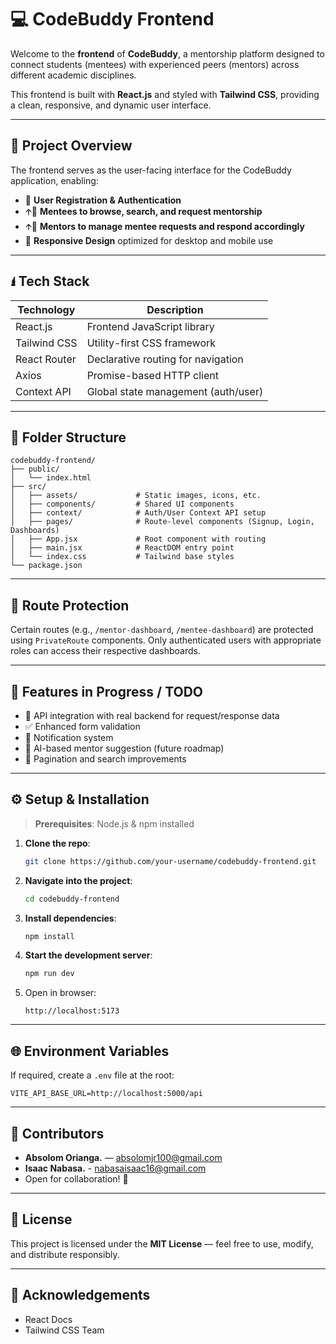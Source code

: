 # 💻 CodeBuddy Frontend

Welcome to the **frontend** of **CodeBuddy**, a mentorship platform designed to connect students (mentees) with experienced peers (mentors) across different academic disciplines.

This frontend is built with **React.js** and styled with **Tailwind CSS**, providing a clean, responsive, and dynamic user interface.

---

## 🚀 Project Overview

The frontend serves as the user-facing interface for the CodeBuddy application, enabling:

- 📅 **User Registration & Authentication**
- 🡩‍🏫 **Mentees to browse, search, and request mentorship**
- 🡩‍🏫 **Mentors to manage mentee requests and respond accordingly**
- 📱 **Responsive Design** optimized for desktop and mobile use

---

## 🖠️ Tech Stack

| Technology     | Description                          |
|----------------|--------------------------------------|
| React.js       | Frontend JavaScript library          |
| Tailwind CSS   | Utility-first CSS framework          |
| React Router   | Declarative routing for navigation   |
| Axios          | Promise-based HTTP client            |
| Context API    | Global state management (auth/user)  |

---

## 📁 Folder Structure

```
codebuddy-frontend/
├── public/
│   └── index.html
├── src/
│   ├── assets/             # Static images, icons, etc.
│   ├── components/         # Shared UI components
│   ├── context/            # Auth/User Context API setup
│   ├── pages/              # Route-level components (Signup, Login, Dashboards)
│   ├── App.jsx             # Root component with routing
│   ├── main.jsx            # ReactDOM entry point
│   └── index.css           # Tailwind base styles
└── package.json
```

---

## 🔐 Route Protection

Certain routes (e.g., `/mentor-dashboard`, `/mentee-dashboard`) are protected using `PrivateRoute` components. Only authenticated users with appropriate roles can access their respective dashboards.

---

## 🧪 Features in Progress / TODO

- 🔄 API integration with real backend for request/response data
- ✅ Enhanced form validation
- 🔔 Notification system
- 🧠 AI-based mentor suggestion (future roadmap)
- 📂 Pagination and search improvements

---

## ⚙️ Setup & Installation

> **Prerequisites**: Node.js & npm installed

1. **Clone the repo**:
   ```bash
   git clone https://github.com/your-username/codebuddy-frontend.git
   ```

2. **Navigate into the project**:
   ```bash
   cd codebuddy-frontend
   ```

3. **Install dependencies**:
   ```bash
   npm install
   ```

4. **Start the development server**:
   ```bash
   npm run dev
   ```

5. Open in browser:
   ```
   http://localhost:5173
   ```

---

## 🌐 Environment Variables

If required, create a `.env` file at the root:

```env
VITE_API_BASE_URL=http://localhost:5000/api
```

---

## 👥 Contributors

- **Absolom Orianga.** — absolomjr100@gmail.com
- **Isaac Nabasa.** - nabasaisaac16@gmail.com
- Open for collaboration! 🚀

---

## 📄 License

This project is licensed under the **MIT License** — feel free to use, modify, and distribute responsibly.

---

## 🙌 Acknowledgements

- React Docs
- Tailwind CSS Team

